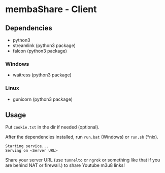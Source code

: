 # membaShare - Client

## Dependencies
- python3
- streamlink (python3 package)
- falcon (python3 package)

### Windows
- waitress (python3 package)

### Linux
- gunicorn (python3 package)

## Usage
Put `cookie.txt` in the dir if needed (optional).

After the dependencies installed, run `run.bat` (Windows) or `run.sh` (\*nix).

```
Starting service...
Serving on <Server URL>
```

Share your server URL (use `tunnelto` or `ngrok` or something like that if you are behind NAT or firewall.) to share Youtube m3u8 links!